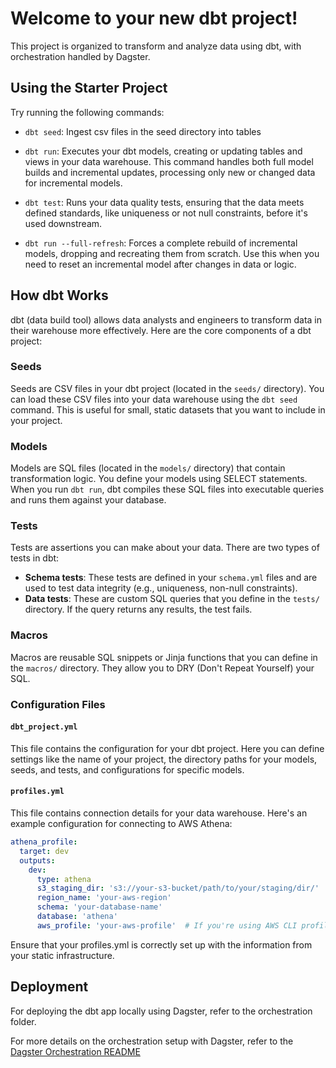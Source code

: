 # Welcome to your new dbt project!

This project is organized to transform and analyze data using dbt, with orchestration handled by Dagster.

## Using the Starter Project

Try running the following commands:

- `dbt seed`: Ingest csv files in the seed directory into tables

- `dbt run`: Executes your dbt models, creating or updating tables and views in your data warehouse. This command handles both full model builds and incremental updates, processing only new or changed data for incremental models.

- `dbt test`: Runs your data quality tests, ensuring that the data meets defined standards, like uniqueness or not null constraints, before it's used downstream.

- `dbt run --full-refresh`: Forces a complete rebuild of incremental models, dropping and recreating them from scratch. Use this when you need to reset an incremental model after changes in data or logic.

## How dbt Works

dbt (data build tool) allows data analysts and engineers to transform data in their warehouse more effectively. Here are the core components of a dbt project:

### Seeds

Seeds are CSV files in your dbt project (located in the `seeds/` directory). You can load these CSV files into your data warehouse using the `dbt seed` command. This is useful for small, static datasets that you want to include in your project.

### Models

Models are SQL files (located in the `models/` directory) that contain transformation logic. You define your models using SELECT statements. When you run `dbt run`, dbt compiles these SQL files into executable queries and runs them against your database.

### Tests

Tests are assertions you can make about your data. There are two types of tests in dbt:
- **Schema tests**: These tests are defined in your `schema.yml` files and are used to test data integrity (e.g., uniqueness, non-null constraints).
- **Data tests**: These are custom SQL queries that you define in the `tests/` directory. If the query returns any results, the test fails.

### Macros

Macros are reusable SQL snippets or Jinja functions that you can define in the `macros/` directory. They allow you to DRY (Don't Repeat Yourself) your SQL.

### Configuration Files

#### `dbt_project.yml`

This file contains the configuration for your dbt project. Here you can define settings like the name of your project, the directory paths for your models, seeds, and tests, and configurations for specific models.

#### `profiles.yml`

This file contains connection details for your data warehouse. Here's an example configuration for connecting to AWS Athena:

```yaml
athena_profile:
  target: dev
  outputs:
    dev:
      type: athena
      s3_staging_dir: 's3://your-s3-bucket/path/to/your/staging/dir/'
      region_name: 'your-aws-region'
      schema: 'your-database-name'
      database: 'athena'
      aws_profile: 'your-aws-profile'  # If you're using AWS CLI profiles
```
Ensure that your profiles.yml is correctly set up with the information from your static infrastructure.


## Deployment

For deploying the dbt app locally using Dagster, refer to the orchestration folder.

For more details on the orchestration setup with Dagster, refer to the [Dagster Orchestration README](./orchestration/)